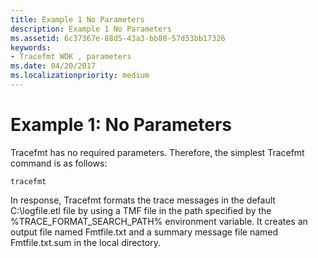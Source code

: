```yaml
---
title: Example 1 No Parameters
description: Example 1 No Parameters
ms.assetid: 6c37367e-88d5-43a3-bb80-57d53bb17326
keywords:
- Tracefmt WDK , parameters
ms.date: 04/20/2017
ms.localizationpriority: medium
---
```


# Example 1: No Parameters


Tracefmt has no required parameters. Therefore, the simplest Tracefmt command is as follows:

```
tracefmt
```

In response, Tracefmt formats the trace messages in the default C:\\logfile.etl file by using a TMF file in the path specified by the %TRACE\_FORMAT\_SEARCH\_PATH% environment variable. It creates an output file named Fmtfile.txt and a summary message file named Fmtfile.txt.sum in the local directory.

 

 





